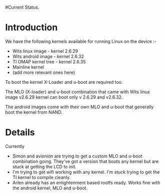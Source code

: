 #Current Status.

# Introduction #

We have the following kernels available for running Linux on the device :-

  * Wits linux image - kernel 2.6.29
  * Wits android image - kernel 2.6.32
  * TI OMAP kernel tree - kernel 2.6.35
  * Mainline kernel
  * (add more relevant ones here)

To boot the kernel X-Loader and u-boot are required too.

The MLO (X-loader) and u-boot combination that came with Wits linux image v2.6.29 kernel can boot only v 2.6.29 and v2.6.32.

The android images come with their own MLO and u-boot that generally boot the kernel from NAND.


# Details #

Currently

  * Simon and avionion are trying to get a custom MLO and u-boot combination going. They've got a version that boots any kernel but are stuck at getting the LCD to init.
  * I'm trying to get wifi working with any kernel. I'm stuck trying to get the TI kernel to compile cleanly.
  * Arlen already has an enlightenment based rootfs ready. Works fine with the android kernel, MLO and u-boot.